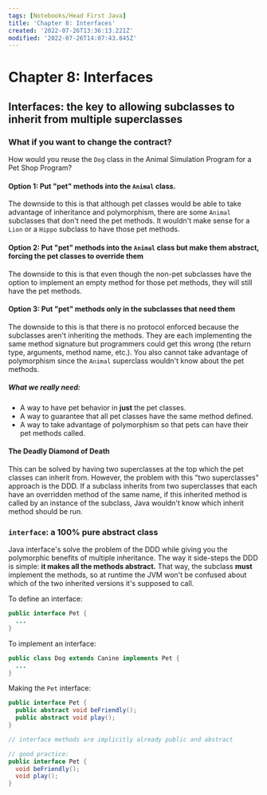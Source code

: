 ```yaml
---
tags: [Notebooks/Head First Java]
title: 'Chapter 8: Interfaces'
created: '2022-07-26T13:36:13.221Z'
modified: '2022-07-26T14:07:43.845Z'
---
```


# Chapter 8: Interfaces

## Interfaces: the key to allowing subclasses to inherit from multiple superclasses

### What if you want to change the contract?

How would you reuse the `Dog` class in the Animal Simulation Program for a Pet Shop Program?

#### Option 1: Put "pet" methods into the `Animal` class.

The downside to this is that although pet classes would be able to take advantage of inheritance and polymorphism, there are some `Animal` subclasses that don't need the pet methods. It wouldn't make sense for a `Lion` or a `Hippo` subclass to have those pet methods.

#### Option 2: Put "pet" methods into the `Animal` class but make them abstract, forcing the pet classes to override them

The downside to this is that even though the non-pet subclasses have the option to implement an empty method for those pet methods, they will still have the pet methods.

#### Option 3: Put "pet" methods only in the subclasses that need them

The downside to this is that there is no protocol enforced because the subclasses aren't inheriting the methods. They are each implementing the same method signature but programmers could get this wrong (the return type, arguments, method name, etc.). You also cannot take advantage of polymorphism since the `Animal` superclass wouldn't know about the pet methods.

##### What we really need:
- A way to have pet behavior in __just__ the pet classes.
- A way to guarantee that all pet classes have the same method defined.
- A way to take advantage of polymorphism so that pets can have their pet methods called.

#### The Deadly Diamond of Death

This can be solved by having two superclasses at the top which the pet classes can inherit from. However, the problem with this "two superclasses" approach is the DDD. If a subclass inherits from two superclasses that each have an overridden method of the same name, if this inherited method is called by an instance of the subclass, Java wouldn't know which inherit method should be run.

### `interface`: a 100% pure abstract class

Java interface's solve the problem of the DDD while giving you the polymorphic benefits of multiple inheritance. The way it side-steps the DDD is simple: __it makes all the methods abstract.__ That way, the subclass __must__ implement the methods, so at runtime the JVM won't be confused about which of the two inherited versions it's supposed to call.

To define an interface:
```java
public interface Pet {
  ...
}
```

To implement an interface:
```java
public class Dog extends Canine implements Pet {
  ...
}
```

Making the `Pet` interface:
```java
public interface Pet {
  public abstract void beFriendly();
  public abstract void play();
}

// interface methods are implicitly already public and abstract

// good practice:
public interface Pet {
  void beFriendly();
  void play();
}
```
